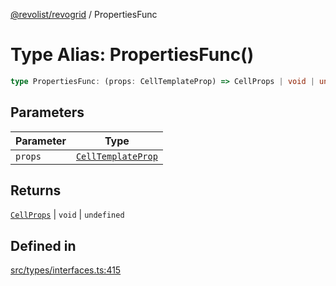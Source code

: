 [@revolist/revogrid](README.md) / PropertiesFunc

# Type Alias: PropertiesFunc()

```ts
type PropertiesFunc: (props: CellTemplateProp) => CellProps | void | undefined;
```

## Parameters

| Parameter | Type |
| ------ | ------ |
| `props` | [`CellTemplateProp`](Interface.CellTemplateProp.md) |

## Returns

[`CellProps`](TypeAlias.CellProps.md) \| `void` \| `undefined`

## Defined in

[src/types/interfaces.ts:415](https://github.com/revolist/revogrid/blob/4748dc40d552fad7de1d972fe2fbcf7386e67858/src/types/interfaces.ts#L415)
